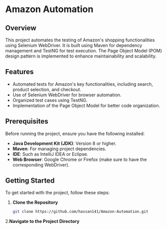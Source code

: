 # Amazon Automation

## Overview
This project automates the testing of Amazon's shopping functionalities using Selenium WebDriver. It is built using Maven for dependency management and TestNG for test execution. The Page Object Model (POM) design pattern is implemented to enhance maintainability and scalability.

## Features
- Automated tests for Amazon's key functionalities, including search, product selection, and checkout.
- Use of Selenium WebDriver for browser automation.
- Organized test cases using TestNG.
- Implementation of the Page Object Model for better code organization.

## Prerequisites
Before running the project, ensure you have the following installed:
- **Java Development Kit (JDK)**: Version 8 or higher.
- **Maven**: For managing project dependencies.
- **IDE**: Such as IntelliJ IDEA or Eclipse.
- **Web Browser**: Google Chrome or Firefox (make sure to have the corresponding WebDriver).

## Getting Started
To get started with the project, follow these steps:

1. **Clone the Repository**
   ```bash
   git clone https://github.com/hassan141/Amazon-Automation.git
2.**Navigate to the Project Directory**
